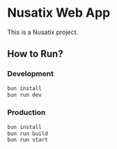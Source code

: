 # Nusatix Web App

This is a Nusatix project.

## How to Run?

### Development

```bash
bun install
bun run dev
```

### Production

```bash
bun install
bun run build
bun run start
```
